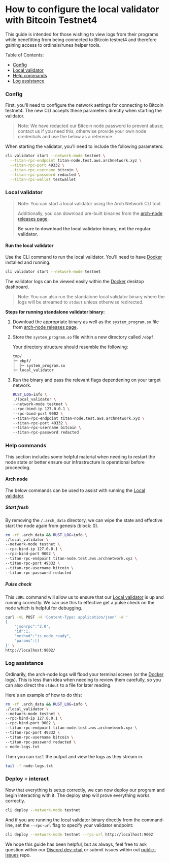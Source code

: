 # How to configure the local validator with Bitcoin Testnet4

This guide is intended for those wishing to view logs from their programs while benefitting from being connected to Bitcoin testnet4 and therefore gaining access to ordinals/runes helper tools.

Table of Contents:
- [Config]
- [Local validator]
- [Help commands]
- [Log assistance]

### Config

First, you'll need to configure the network settings for connecting to Bitcoin testnet4. The new CLI accepts these parameters directly when starting the validator.

> Note: We have redacted our Bitcoin node password to prevent abuse; contact us if you need this, otherwise provide your own node credentials and use the below as a reference.

When starting the validator, you'll need to include the following parameters:

```bash
cli validator start --network-mode testnet \
  --titan-rpc-endpoint titan-node.test.aws.archnetwork.xyz \
  --titan-rpc-port 49332 \
  --titan-rpc-username bitcoin \
  --titan-rpc-password redacted \
  --titan-rpc-wallet testwallet
```

### Local validator
> Note: You can start a local validator using the Arch Network CLI tool.
>
> Additionally, you can download pre-built binaries from the [arch-node releases page](https://github.com/Arch-Network/arch-node/releases). 
> 
> **Be sure to download the local validator binary, not the regular validator.**

#### Run the local validator
Use the CLI command to run the local validator. You'll need to have [Docker] installed and running.

```bash
cli validator start --network-mode testnet
```

The validator logs can be viewed easily within the [Docker] desktop dashboard.

> Note: You can also run the standalone local validator binary where the logs will be streamed to `stdout` unless otherwise redirected.

**Steps for running standalone validator binary:**
1. Download the appropriate binary as well as the `system_program.so` file from [arch-node releases page](https://github.com/Arch-Network/arch-node/releases/latest).
2. Store the `system_program.so` file within a new directory called `/ebpf`.

    Your directory structure should resemble the following:
    ```bash
    tmp/
    ├─ ebpf/
    │  ├─ system_program.so
    ├─ local_validator
    ```

3. Run the binary and pass the relevant flags dependening on your target network.
    ```bash
    RUST_LOG=info \
    ./local_validator \
    --network-mode testnet \
    --rpc-bind-ip 127.0.0.1 \
    --rpc-bind-port 9002 \
    --titan-rpc-endpoint titan-node.test.aws.archnetwork.xyz \
    --titan-rpc-port 49332 \
    --titan-rpc-username bitcoin \
    --titan-rpc-password redacted
    ```

### Help commands
This section includes some helpful material when needing to restart the node state or better ensure our infrastructure is operational before proceeding.

#### Arch node

The below commands can be used to assist with running the [Local validator].

##### Start fresh

By removing the `/.arch_data` directory, we can wipe the state and effective start the node again from genesis (block: 0).

```bash
rm -rf .arch_data && RUST_LOG=info \
./local_validator \
--network-mode testnet \
--rpc-bind-ip 127.0.0.1 \
--rpc-bind-port 9002 \
--titan-rpc-endpoint titan-node.test.aws.archnetwork.xyz \
--titan-rpc-port 49332 \
--titan-rpc-username bitcoin \
--titan-rpc-password redacted
```

##### Pulse check

This `cURL` command will allow us to ensure that our [Local validator] is up and running correctly. We can use this to effective get a pulse check on the node which is helpful for debugging.

```bash
curl -vL POST -H 'Content-Type: application/json' -d '
{
    "jsonrpc":"2.0",
    "id":1,
    "method":"is_node_ready",
    "params":[]
}' \
http://localhost:9002/
```

### Log assistance

Ordinarily, the arch-node logs will flood your terminal screen (or the [Docker] logs). This is less than idea when needing to review them carefully, so you can also direct the `stdout` to a file for later reading.

Here's an example of how to do this:
```bash
rm -rf .arch_data && RUST_LOG=info \
./local_validator \
--network-mode testnet \
--rpc-bind-ip 127.0.0.1 \
--rpc-bind-port 9002 \
--titan-rpc-endpoint titan-node.test.aws.archnetwork.xyz \
--titan-rpc-port 49332 \
--titan-rpc-username bitcoin \
--titan-rpc-password redacted \
> node-logs.txt
```

Then you can `tail` the output and view the logs as they stream in.
```bash
tail -f node-logs.txt
```

### Deploy + interact
Now that everything is setup correctly, we can now deploy our program and begin interacting with it. The deploy step will prove everything works correctly.

```bash
cli deploy --network-mode testnet
```

And if you are running the local validator binary directly from the command-line, set the `--rpc-url` flag to specify your validator endpoint:
```bash
cli deploy --network-mode testnet --rpc-url http://localhost:9002
```

We hope this guide has been helpful, but as always, feel free to ask question within our [Discord dev-chat] or submit issues within out [public-issues] repo.

<!-- Internal -->
[Config]: #config
[Local validator]: #local-validator
[Help commands]: #help-commands
[Log assistance]: #log-assistance

<!-- External -->
[arch-node]: https://github.com/arch-network/arch-node/releases
[Docker]: https://docker.com
[Discord dev-chat]: https://discord.com/channels/1241112027963986001/1270921925991989268
[public-issues]: https://github.com/arch-network/public-issues
